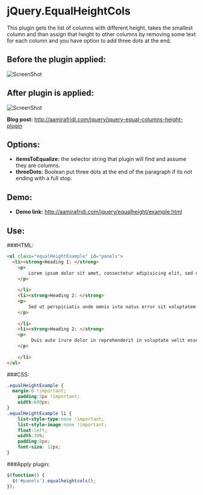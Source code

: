jQuery.EqualHeightCols
======================

This plugin gets the list of columns with different height, takes the smallest column and than assign that height to other columns by removing some text for each column and you have option to add three dots at the end.

Before the plugin applied:
-------------------------

![ScreenShot](http://aamirafridi.com/wp-content/uploads/2010/11/before.png)

After plugin is applied:
-------------------------

![ScreenShot](http://aamirafridi.com/wp-content/uploads/2010/11/after.png)


**Blog post:** http://aamirafridi.com/jquery/jquery-equal-columns-height-plugin

Options:
--------
 - **itemsToEqualize:** the selector string that plugin will find and assume they are columns.
 - **threeDots:** Boolean put three dots at the end of the paragraph if its not ending with a full stop.

Demo:
-----
 - **Demo link:** http://aamirafridi.com/jquery/equalheight/example.html

Use:
----

###HTML:

```html
<ul class="equalHeightExample" id="panels">
  <li><strong>Heading 1: </strong>
	<p>
		Lorem ipsum dolor sit amet, consectetur adipisicing elit, sed do eiusmod tempor incididunt ut labore et dolore magna aliqua , vel illum qui dolorem eum...
	</p>
	
	</li>
	<li><strong>Heading 2: </strong>
	<p>
		Sed ut perspiciatis unde omnis iste natus error sit voluptatem accusantium doloremque laudantium, totam rem aperiam, eaque ipsa quae ab...
	</p>
	
	</li>
	<li><strong>Heading 2: </strong>
	<p>
		 Duis aute irure dolor in reprehenderit in voluptate velit esse cillum dolore eu fugiat nulla pariatur. Excepteur sint occaecat cupidatat non proident.
	</p>
	
	</li>
</ul>
```

###CSS:
```css
.equalHeightExample {
  margin:0 !important;
	padding:5px !important;
	width:600px;
}
.equalHeightExample li {
	list-style-type:none !important;
	list-style-image:none !important;
	float:left;
	width:30%;
	padding:8px;
	font-size: 12px;
}
```

###Apply plugin:
```javascript
$(function() {
  $('#panels').equalheightcols();
});
```
